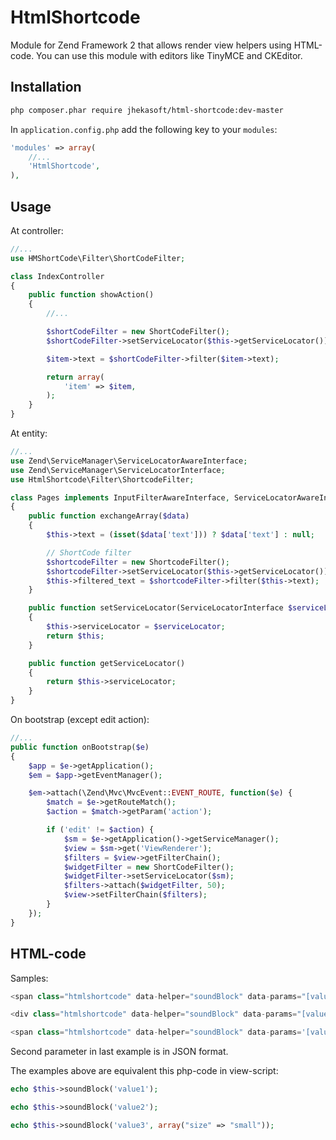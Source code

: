 HtmlShortcode
=============

Module for Zend Framework 2 that allows render view helpers using HTML-code.
You can use this module with editors like TinyMCE and CKEditor.

## Installation

```sh
php composer.phar require jhekasoft/html-shortcode:dev-master
```
In `application.config.php` add the following key to your `modules`:

```php
'modules' => array(
    //...
    'HtmlShortcode',
),
```

## Usage

At controller:

```php
//...
use HMShortCode\Filter\ShortCodeFilter;

class IndexController
{
    public function showAction()
    {
        //...

        $shortCodeFilter = new ShortCodeFilter();
        $shortCodeFilter->setServiceLocator($this->getServiceLocator());

        $item->text = $shortCodeFilter->filter($item->text);

        return array(
            'item' => $item,
        );
    }
}
```

At entity:

```php
//...
use Zend\ServiceManager\ServiceLocatorAwareInterface;
use Zend\ServiceManager\ServiceLocatorInterface;
use HtmlShortcode\Filter\ShortcodeFilter;

class Pages implements InputFilterAwareInterface, ServiceLocatorAwareInterface
{
    public function exchangeArray($data)
    {
        $this->text = (isset($data['text'])) ? $data['text'] : null;

        // ShortCode filter
        $shortcodeFilter = new ShortcodeFilter();
        $shortcodeFilter->setServiceLocator($this->getServiceLocator());
        $this->filtered_text = $shortcodeFilter->filter($this->text);
    }

    public function setServiceLocator(ServiceLocatorInterface $serviceLocator)
    {
        $this->serviceLocator = $serviceLocator;
        return $this;
    }

    public function getServiceLocator()
    {
        return $this->serviceLocator;
    }
}
```

On bootstrap (except edit action):

```php
//...
public function onBootstrap($e)
{
    $app = $e->getApplication();
    $em = $app->getEventManager();

    $em->attach(\Zend\Mvc\MvcEvent::EVENT_ROUTE, function($e) {
        $match = $e->getRouteMatch();
        $action = $match->getParam('action');

        if ('edit' != $action) {
            $sm = $e->getApplication()->getServiceManager();
            $view = $sm->get('ViewRenderer');
            $filters = $view->getFilterChain();
            $widgetFilter = new ShortCodeFilter();
            $widgetFilter->setServiceLocator($sm);
            $filters->attach($widgetFilter, 50);
            $view->setFilterChain($filters);
        }
    });
}
```

## HTML-code

Samples:

```php
<span class="htmlshortcode" data-helper="soundBlock" data-params="[value1]"></div>

<div class="htmlshortcode" data-helper="soundBlock" data-params="[value2]"></div>

<span class="htmlshortcode" data-helper="soundBlock" data-params='[value3][{"size":"small"}]'></span>
```

Second parameter in last example is in JSON format.

The examples above are equivalent this php-code in view-script:

```php
echo $this->soundBlock('value1');

echo $this->soundBlock('value2');

echo $this->soundBlock('value3', array("size" => "small"));
```

